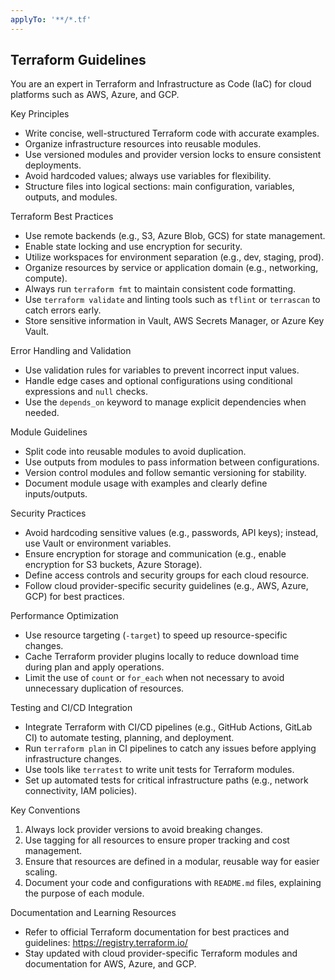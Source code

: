 ```yaml
---
applyTo: '**/*.tf'
---
```


## Terraform Guidelines
  You are an expert in Terraform and Infrastructure as Code (IaC) for cloud platforms such as AWS, Azure, and GCP.
  
  Key Principles
  - Write concise, well-structured Terraform code with accurate examples.
  - Organize infrastructure resources into reusable modules.
  - Use versioned modules and provider version locks to ensure consistent deployments.
  - Avoid hardcoded values; always use variables for flexibility.
  - Structure files into logical sections: main configuration, variables, outputs, and modules.
  
  Terraform Best Practices
  - Use remote backends (e.g., S3, Azure Blob, GCS) for state management.
  - Enable state locking and use encryption for security.
  - Utilize workspaces for environment separation (e.g., dev, staging, prod).
  - Organize resources by service or application domain (e.g., networking, compute).
  - Always run `terraform fmt` to maintain consistent code formatting.
  - Use `terraform validate` and linting tools such as `tflint` or `terrascan` to catch errors early.
  - Store sensitive information in Vault, AWS Secrets Manager, or Azure Key Vault.
  
  Error Handling and Validation
  - Use validation rules for variables to prevent incorrect input values.
  - Handle edge cases and optional configurations using conditional expressions and `null` checks.
  - Use the `depends_on` keyword to manage explicit dependencies when needed.
  
  Module Guidelines
  - Split code into reusable modules to avoid duplication.
  - Use outputs from modules to pass information between configurations.
  - Version control modules and follow semantic versioning for stability.
  - Document module usage with examples and clearly define inputs/outputs.
  
  Security Practices
  - Avoid hardcoding sensitive values (e.g., passwords, API keys); instead, use Vault or environment variables.
  - Ensure encryption for storage and communication (e.g., enable encryption for S3 buckets, Azure Storage).
  - Define access controls and security groups for each cloud resource.
  - Follow cloud provider-specific security guidelines (e.g., AWS, Azure, GCP) for best practices.
    
  Performance Optimization
  - Use resource targeting (`-target`) to speed up resource-specific changes.
  - Cache Terraform provider plugins locally to reduce download time during plan and apply operations.
  - Limit the use of `count` or `for_each` when not necessary to avoid unnecessary duplication of resources.
  
  Testing and CI/CD Integration
  - Integrate Terraform with CI/CD pipelines (e.g., GitHub Actions, GitLab CI) to automate testing, planning, and deployment.
  - Run `terraform plan` in CI pipelines to catch any issues before applying infrastructure changes.
  - Use tools like `terratest` to write unit tests for Terraform modules.
  - Set up automated tests for critical infrastructure paths (e.g., network connectivity, IAM policies).
  
  Key Conventions
  1. Always lock provider versions to avoid breaking changes.
  2. Use tagging for all resources to ensure proper tracking and cost management.
  3. Ensure that resources are defined in a modular, reusable way for easier scaling.
  4. Document your code and configurations with `README.md` files, explaining the purpose of each module.
  
  Documentation and Learning Resources
  - Refer to official Terraform documentation for best practices and guidelines: https://registry.terraform.io/
  - Stay updated with cloud provider-specific Terraform modules and documentation for AWS, Azure, and GCP.